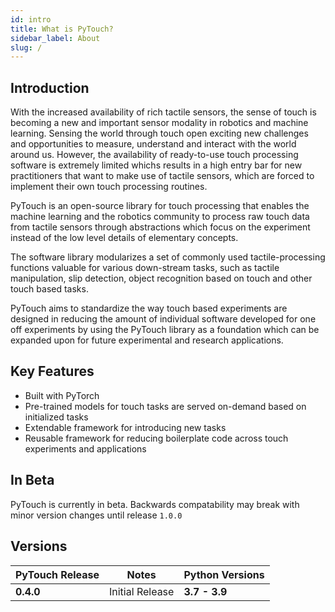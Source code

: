 ```yaml
---
id: intro
title: What is PyTouch?
sidebar_label: About
slug: /
---
```


## Introduction

With the increased availability of rich tactile sensors, the sense of touch is becoming a new and important sensor modality in robotics and machine learning. Sensing the world through touch open exciting new challenges and opportunities to measure, understand and interact with the world around us. However, the availability of ready-to-use touch processing software is extremely limited whichs results in a high entry bar for new practitioners that want to make use of tactile sensors, which are forced to implement their own touch processing routines.

PyTouch is an open-source library for touch processing that enables the machine learning and the robotics community to process raw touch data from tactile sensors through abstractions which focus on the experiment instead of the low level details of elementary concepts.

The software library modularizes a set of commonly used tactile-processing functions valuable for various down-stream tasks, such as tactile manipulation, slip detection, object recognition based on touch and other touch based tasks.

PyTouch aims to standardize the way touch based experiments are designed in reducing the amount of individual software developed for one off experiments by using the PyTouch library as a foundation which can be expanded upon for future experimental and research applications.

## Key Features

- Built with PyTorch
- Pre-trained models for touch tasks are served on-demand based on initialized tasks
- Extendable framework for introducing new tasks
- Reusable framework for reducing boilerplate code across touch experiments and applications

## In Beta

PyTouch is currently in beta. Backwards compatability may break with minor version changes until release `1.0.0`

## Versions

| PyTouch Release | Notes           | Python Versions |
| --------------- | --------------- | --------------- |
| **0.4.0**       | Initial Release | **3.7 - 3.9**   |
